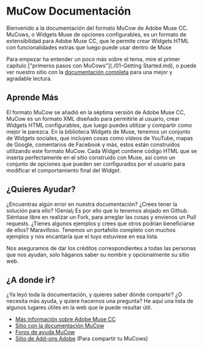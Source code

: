 MuCow Documentación
=====

Bienvenido a la documentación del formato MuCow de Adobe Muse CC. MuCows, o Widgets Muse de opciones configurables, es un formato de extensibilidad para Adobe Muse CC, que le permite crear Widgets HTML con funcionalidades extras que luego puede usar dentro de Muse

Para empezar ha entender un poco más sobre el tema, mire el primer capítulo 
["primeros pasos con MuCows"](./01-Getting Started.md), o puede ver nuestro sitio con la
[documentación completa][1] para una mejor y agradable lectura.

## Aprende Más

El formato MuCow se añadió en la séptima versión de Adobe Muse CC, MuCow es un formato XML diseñado para permitirle al usuario, crear Widgets HTML configurables, que luego puedes utilizar y compartir como mejor le parezca. En la biblioteca Widgets de Muse, tenemos un conjunto de Widgets sociales, que incluyen cosas como vídeos de YouTube, mapas de Google, comentarios de Facebook y más, estos están construidos utilizando este formato MuCow. Cada Widget contiene código HTML que se inserta perfectamente en el sitio construido con Muse, así como un conjunto de opciones que pueden ser configurados por el usuario para modificar el comportamiento final del Widget.

## ¿Quieres Ayudar?

¿Encuentras algún error en nuestra documentación? ¿Crees tener la solución para ello? !Genial¡ Es por ello que lo tenemos alojado en Github. Siéntase libre en realizar un Fork, para arreglar las cosas y envíenos un Pull requests. ¿Tienes algunos ejemplos y crees que otros podrían beneficiarse de ellos? Maravilloso. Tenemos un portafolio completo con muchos ejemplos y nos encantaría que el tuyo estuviese en esa lista.

Nos aseguramos de dar los créditos correspondientes a todas las personas que nos ayudan, solo háganos saber su nombre y opcionalmente su sitio web.

## ¿A donde ir?

¿Ya leyó toda la documentación, y quieres saber dónde compartir? ¿O necesita más ayuda, y quiere hacernos una pregunta? He aquí una lista de algunos lugares útiles en la web que le puede resultar útil.

 * [Más información sobre Adobe Muse CC][2]
 * [Sitio con la documentación MuCow][1]
 * [Foros de ayuda MuCow][3]
 * [Sitio de Add-ons Adobe][4] (Para compartir tu MuCows)


[1]: http://adobe-muse.github.io/MuCowDocs/
[2]: http://muse.adobe.com/
[3]: http://forums.adobe.com/community/muse
[4]: http://www.adobe.com/go/muse_add-ons
